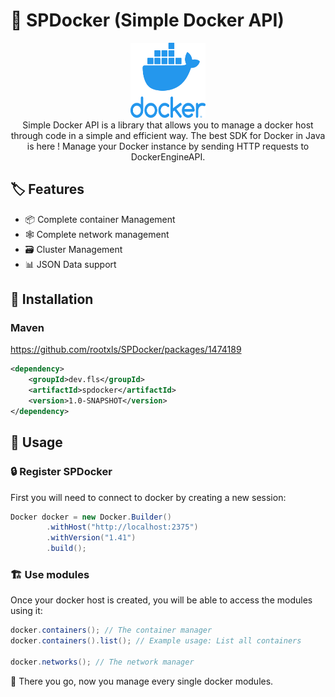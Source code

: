 # 🐋 SPDocker (Simple Docker API)

<p align="center">
  <img src="./docs/assets/docker-logo.webp" alt="logo" width="120px" height="120px"/>
  <br>
Simple Docker API is a library that allows you to manage a docker host through code in a simple and efficient way. The best SDK for Docker in Java is here ! Manage your Docker instance by sending HTTP requests to DockerEngineAPI.

</p>

## 🏷️ Features

- 📦 Complete container Management
- 🕸️ Complete network management
- 🗃️ Cluster Management
- 📊 JSON Data support

## 📂 Installation

### Maven

https://github.com/rootxls/SPDocker/packages/1474189

```xml
<dependency>
    <groupId>dev.fls</groupId>
    <artifactId>spdocker</artifactId>
    <version>1.0-SNAPSHOT</version>
</dependency>
```

## 📐 Usage

### 🔒 Register SPDocker

First you will need to connect to docker by creating a new session:
```java
Docker docker = new Docker.Builder()
        .withHost("http://localhost:2375")
        .withVersion("1.41")
        .build();
```

### 🏗️ Use modules

Once your docker host is created, you will be able to access the modules using it:


```java
docker.containers(); // The container manager
docker.containers().list(); // Example usage: List all containers
        
docker.networks(); // The network manager
```

🎉 There you go, now you manage every single docker modules.